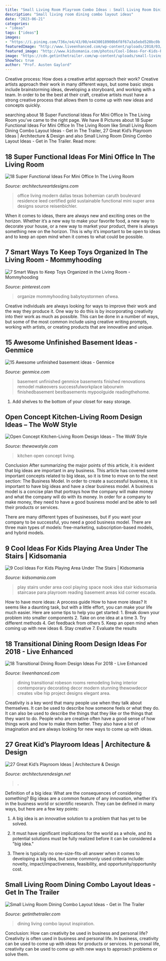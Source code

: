 ```yaml
---
title: "Small Living Room Playroom Combo Ideas : Small Living Room Dining Combo Layout Ideas"
description: "Small living room dining combo layout ideas"
date: "2023-06-21"
categories:
- "ideas"
tags: ["ideas"]
images:
- "https://i.pinimg.com/736x/e4/43/00/e4430018900b6f8f67a3a5ebd520bc0b.jpg"
featuredImage: "http://www.liveenhanced.com/wp-content/uploads/2018/03/Transitional-Dining-Room-Design-Ideas-2.jpg"
featured_image: "http://www.kidsomania.com/photos/Cool-Ideas-For-Kids-Playing-Area-Under-The-Stairs-7.jpg"
image: "https://cdn.getinthetrailer.com/wp-content/uploads/small-living-room-dining-combo-layout-ideas_77686.jpg"
ShowToc: true
author: "Prof. Austen Gaylord"
---
```



Creative process: How does a creative artist approach their work?
Creative artists approach their work in many different ways, but some basic steps include brainstorming ideas, developing a storyboard, and working with a team. In order to be the best at their craft, creative artists must have a strong creative process that allows them to come up with new ideas and concepts quickly.

	

		
searching about 18 Super Functional Ideas For Mini Office In The Living Room you've came to the right page. We have 8 Pictures about 18 Super Functional Ideas For Mini Office In The Living Room like Small Living Room Dining Combo Layout Ideas - Get in The Trailer, 27 Great Kid’s Playroom Ideas | Architecture &amp; Design and also Small Living Room Dining Combo Layout Ideas - Get in The Trailer. Read more:
		
    
## 18 Super Functional Ideas For Mini Office In The Living Room

<img loading=lazy src="https://www.architectureartdesigns.com/wp-content/uploads/2016/08/5-59.jpg" onerror="this.onerror=null;this.src='https://tse4.mm.bing.net/th?id=OIP.uGbEUCVwQdIfAS9f8DwDKQHaFj&amp;pid=15.1';" alt="18 Super Functional Ideas For Mini Office In The Living Room">

_Source: architectureartdesigns.com_

>office living modern dallas texas bohemian caruth boulevard residence leed certified gold sustainable functional mini super area designs source reisenbichler. 

	

When it comes to ideas, there are always new and exciting ones on the horizon. Whether it’s a new way to make your favorite food, a new way to decorate your house, or a new way to market your product, there is always something new on the horizon. This is why it’s important to be open to ideas and to keep an open mind when it comes to what could be possible.

    
## 7 Smart Ways To Keep Toys Organized In The Living Room - Mommyhooding

<img loading=lazy src="https://i.pinimg.com/736x/e4/43/00/e4430018900b6f8f67a3a5ebd520bc0b.jpg" onerror="this.onerror=null;this.src='https://tse4.mm.bing.net/th?id=OIP.XCRojnxHD_8kkFjeRb4AGgHaLH&amp;pid=15.1';" alt="7 Smart Ways to Keep Toys Organized in the Living Room - Mommyhooding">

_Source: pinterest.com_

>organize mommyhooding babytoystormen ofwea. 

	

Creative individuals are always looking for ways to improve their work and the way they produce it. One way to do this is by incorporating creativity into their work as much as possible. This can be done in a number of ways, but some of the most common include using creative writing prompts, working with artists, or creating products that are innovative and unique.

    
## 15 Awesome Unfinished Basement Ideas - Genmice

<img loading=lazy src="https://genmice.com/design-ideas/15-Awesome-unfinished-basement-ideas/978.jpeg" onerror="this.onerror=null;this.src='https://tse3.mm.bing.net/th?id=OIP.O7k3TufpbxIw3Y11gm6uVgHaKA&amp;pid=15.1';" alt="15 Awesome unfinished basement ideas - Genmice">

_Source: genmice.com_

>basement unfinished genmice basements finished renovations remodel makeovers successfulworkplace labourwin finishedbasement bestbasements mypoolguide readingthehome. 

	

1. Add shelves to the bottom of your closet for easy storage.

    
## Open Concept Kitchen-Living Room Design Ideas – The WoW Style

<img loading=lazy src="http://thewowstyle.com/wp-content/uploads/2014/12/Open-Concept-Kitchen-Living-Room-Design-Ideas-8-620x465.jpg" onerror="this.onerror=null;this.src='https://tse1.mm.bing.net/th?id=OIP.XoXgUMzScimii2patMhi4gHaFj&amp;pid=15.1';" alt="Open Concept Kitchen-Living Room Design Ideas – The WoW Style">

_Source: thewowstyle.com_

>kitchen open concept living. 

	

Conclusion
After summarizing the major points of this article, it is evident that big ideas are important in any business. This article has covered some important concepts related to big ideas, so it is time to move on to the next section: The Business Model.
In order to create a successful business, it is important to have big ideas and have a clear business model. A business model is a concise plan that portrays how the company will make money and what the company will do with its money. In order for a company to make money, they need to have a good business model and be able to sell their products or services. 

There are many different types of businesses, but if you want your company to be successful, you need a good business model. There are three main types of models: free-marketing, subscription-based models, and hybrid models.

    
## 9 Cool Ideas For Kids Playing Area Under The Stairs | Kidsomania

<img loading=lazy src="http://www.kidsomania.com/photos/Cool-Ideas-For-Kids-Playing-Area-Under-The-Stairs-7.jpg" onerror="this.onerror=null;this.src='https://tse4.mm.bing.net/th?id=OIP.GQukcCOUOVEdXNqauctPkgHaLH&amp;pid=15.1';" alt="9 Cool Ideas For Kids Playing Area Under The Stairs | Kidsomania">

_Source: kidsomania.com_

>play stairs under area cool playing space nook idea stair kidsomania staircase para playroom reading basement areas kid corner escada. 

	

How to have more ideas: A process guide
How to have more ideas? It seems like a daunting task, but with a little effort, you can make your life much easier. Here are some tips to help you get started: 1. Break down your problem into smaller components 2. Take on one idea at a time 3. Try different methods 4. Get feedback from others 5. Keep an open mind when coming up with new ideas 6. Stay creative 7. Evaluate the results 
    
## 18 Transitional Dining Room Design Ideas For 2018 - Live Enhanced

<img loading=lazy src="http://www.liveenhanced.com/wp-content/uploads/2018/03/Transitional-Dining-Room-Design-Ideas-2.jpg" onerror="this.onerror=null;this.src='https://tse2.mm.bing.net/th?id=OIP.Fqd-VXeOWCbWAc4iaGs_4gHaE7&amp;pid=15.1';" alt="18 Transitional Dining Room Design Ideas For 2018 - Live Enhanced">

_Source: liveenhanced.com_

>dining transitional robeson rooms remodeling living interior contemporary decorating decor modern stunning thewowdecor creates vibe hip project designs elegant area. 

	

Creativity is a key word that many people use when they talk about themselves. It can be used to describe how someone feels or what they do. It can also be used to describe the things that they like or the things that they want to do. People who are creative often have a good sense of how things work and how to make them better. They also have a lot of imagination and are always looking for new ways to come up with ideas.

    
## 27 Great Kid’s Playroom Ideas | Architecture &amp; Design

<img loading=lazy src="https://cdn.architecturendesign.net/wp-content/uploads/2014/09/71.jpeg" onerror="this.onerror=null;this.src='https://tse4.mm.bing.net/th?id=OIP.UG0fjGM6x3Kb6zP7hu8iMwHaE7&amp;pid=15.1';" alt="27 Great Kid’s Playroom Ideas | Architecture &amp; Design">

_Source: architecturendesign.net_

>. 

	

Definition of a big idea: What are the consequences of considering something?
Big ideas are a common feature of any innovation, whether it’s in the business world or scientific research. They can be defined in many ways, but here are a few key points:
1. A big idea is an innovative solution to a problem that has yet to be solved.

2. It must have significant implications for the world as a whole, and its potential solutions must be fully realized before it can be considered a "big idea."

3. There is typically no one-size-fits-all answer when it comes to developing a big idea, but some commonly used criteria include: novelty, impact/impactiveness, feasibility, and opportunity/opportunity cost. 

    
## Small Living Room Dining Combo Layout Ideas - Get In The Trailer

<img loading=lazy src="https://cdn.getinthetrailer.com/wp-content/uploads/small-living-room-dining-combo-layout-ideas_77686.jpg" onerror="this.onerror=null;this.src='https://tse1.mm.bing.net/th?id=OIP.rJGV27-ReUlUFNIY9nIs-AHaGo&amp;pid=15.1';" alt="Small Living Room Dining Combo Layout Ideas - Get in The Trailer">

_Source: getinthetrailer.com_

>dining living combo layout inspiration. 

	

Conclusion: How can creativity be used in business and personal life?
Creativity is often used in business and personal life. In business, creativity can be used to come up with ideas for products or services. In personal life, creativity can be used to come up with new ways to approach problems or solve them.

